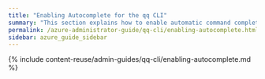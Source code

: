 ```yaml
---
title: "Enabling Autocomplete for the qq CLI"
summary: "This section explains how to enable automatic command completion for the qq CLI and for command aliases."
permalink: /azure-administrator-guide/qq-cli/enabling-autocomplete.html
sidebar: azure_guide_sidebar
---
```


{% include content-reuse/admin-guides/qq-cli/enabling-autocomplete.md %}
